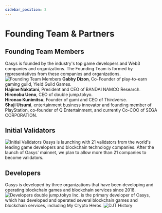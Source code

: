 ```yaml
---
sidebar_position: 2
---
```


# Founding Team & Partners
## Founding Team Members
Oasys is founded by the industry's top game developers and Web3 companies and organizations. The Founding Team is formed by representatives from these companies and organizations.
![Founding Team Members](/img/docs/whitepaper/founding/founding-team.png)
**Gabby Dizon**, Co-Founder of play-to-earn gaming guild, Yield Guild Games.  
**Hajime Nakatani**, President and CEO of BANDAI NAMCO Research.  
**Hironobu Ueno**, CEO of double jump.tokyo.  
**Hironao Kunimitsu**, Founder of gumi and CEO of Thirdverse.  
**Shuji Utsumi**, entertainment business innovator and founding member of PlayStation, co-founder of Q Entertainment, and currently Co-COO of SEGA CORPORATION.  
## Initial Validators
![Initial Validators](/img/docs/whitepaper/founding/initial-validators.png)
Oasys is launching with 21 validators from the world's leading game developers and blockchain technology companies.
After the launch of Oasys' mainnet, we plan to allow more than 21 companies to become validators. 
## Developers
Oasys is developed by three organizations that have been developing and operating blockchain games and blockchain services since 2018.
![Developers](/img/docs/whitepaper/founding/developers.png)
double jump.tokyo Inc. is the primary developer of Oasys, which has developed and operated several blockchain games and blockchain services, including My Crypto Heros.
![DJT History](/img/docs/whitepaper/founding/DJT-history.png)

